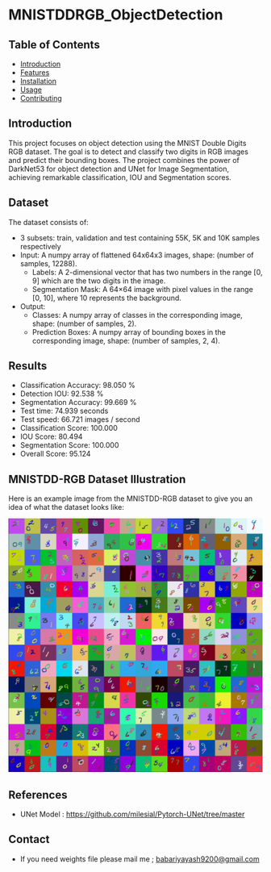 # MNISTDDRGB_ObjectDetection


## Table of Contents
- [Introduction](#introduction)
- [Features](#features)
- [Installation](#installation)
- [Usage](#usage)
- [Contributing](#contributing)

## Introduction
This project focuses on object detection using the MNIST Double Digits RGB dataset. The goal is to detect and classify two digits in RGB images and predict their bounding boxes. The project combines the power of DarkNet53 for object detection and UNet for Image Segmentation, achieving remarkable classification, IOU and Segmentation scores.

## Dataset
The dataset consists of:
- 3 subsets: train, validation and test containing 55K, 5K and 10K samples respectively
- Input: A numpy array of flattened 64x64x3 images, shape: (number of samples, 12288).
    - Labels: A 2-dimensional vector that has two numbers in the range [0, 9] which are the two digits in the image.
    - Segmentation Mask: A 64×64 image with pixel values in the range [0, 10], where 10 represents the background.
- Output:
  - Classes: A numpy array of classes in the corresponding image, shape: (number of samples, 2).
  - Prediction Boxes: A numpy array of bounding boxes in the corresponding image, shape: (number of samples, 2, 4).
  
## Results

- Classification Accuracy: 98.050 %
- Detection IOU: 92.538 %
- Segmentation Accuracy: 99.669 %
- Test time: 74.939 seconds
- Test speed: 66.721 images / second
- Classification Score: 100.000
- IOU Score: 80.494
- Segmentation Score: 100.000
- Overall Score: 95.124

## MNISTDD-RGB Dataset Illustration

Here is an example image from the MNISTDD-RGB dataset to give you an idea of what the dataset looks like:

![MNISTDD-RGB Sample Image](dataset.png)

## References
-  UNet Model : https://github.com/milesial/Pytorch-UNet/tree/master

## Contact
- If you need weights file please mail me ; babariyayash9200@gmail.com


